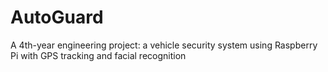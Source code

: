 # AutoGuard
 A 4th-year engineering project: a vehicle security system using Raspberry Pi with GPS tracking and facial recognition
